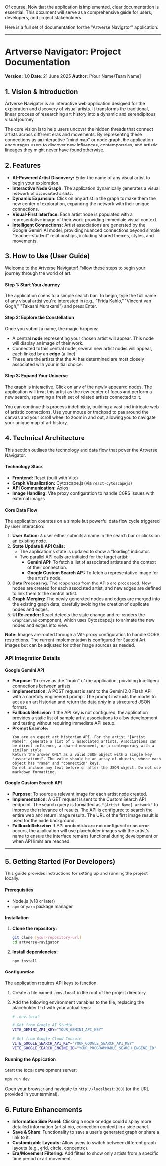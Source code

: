 Of course. Now that the application is implemented, clear documentation is essential. This document will serve as a comprehensive guide for users, developers, and project stakeholders.

Here is a full set of documentation for the "Artverse Navigator" application.

-----

# **Artverse Navigator: Project Documentation**

**Version:** 1.0
**Date:** 21 June 2025
**Author:** [Your Name/Team Name]

## **1. Vision & Introduction**

Artverse Navigator is an interactive web application designed for the exploration and discovery of visual artists. It transforms the traditional, linear process of researching art history into a dynamic and serendipitous visual journey.

The core vision is to help users uncover the hidden threads that connect artists across different eras and movements. By representing these connections as an interactive "mind map" or node graph, the application encourages users to discover new influences, contemporaries, and artistic lineages they might never have found otherwise.

## **2. Features**

  * **AI-Powered Artist Discovery:** Enter the name of any visual artist to begin your exploration.
  * **Interactive Node Graph:** The application dynamically generates a visual network of associated artists.
  * **Dynamic Expansion:** Click on any artist in the graph to make them the new center of exploration, expanding the network with their unique connections.
  * **Visual-First Interface:** Each artist node is populated with a representative image of their work, providing immediate visual context.
  * **Intelligent Connections:** Artist associations are generated by the Google Gemini AI model, providing nuanced connections beyond simple "teacher-student" relationships, including shared themes, styles, and movements.

## **3. How to Use (User Guide)**

Welcome to the Artverse Navigator\! Follow these steps to begin your journey through the world of art.

#### **Step 1: Start Your Journey**

The application opens to a simple search bar. To begin, type the full name of any visual artist you're interested in (e.g., "Frida Kahlo," "Vincent van Gogh," "Takashi Murakami") and press Enter.

#### **Step 2: Explore the Constellation**

Once you submit a name, the magic happens:

  * A central **node** representing your chosen artist will appear. This node will display an image of their work.
  * Connected to this central node, several new artist nodes will appear, each linked by an **edge** (a line).
  * These are the artists that the AI has determined are most closely associated with your initial choice.

#### **Step 3: Expand Your Universe**

The graph is interactive. Click on any of the newly appeared nodes. The application will treat this artist as the new center of focus and perform a new search, spawning a fresh set of related artists connected to it.

You can continue this process indefinitely, building a vast and intricate web of artistic connections. Use your mouse or trackpad to pan around the canvas and your scroll wheel to zoom in and out, allowing you to navigate your unique map of art history.

## **4. Technical Architecture**

This section outlines the technology and data flow that power the Artverse Navigator.

#### **Technology Stack**

  * **Frontend:** React (built with Vite)
  * **Graph Visualization:** Cytoscape.js (via `react-cytoscapejs`)
  * **API Communication:** Axios
  * **Image Handling:** Vite proxy configuration to handle CORS issues with external images

#### **Core Data Flow**

The application operates on a simple but powerful data flow cycle triggered by user interaction:

1.  **User Action:** A user either submits a name in the search bar or clicks on an existing node.
2.  **State Update & API Calls:**
      * The application's state is updated to show a "loading" indicator.
      * Two parallel API calls are initiated for the target artist:
          * **Gemini API:** To fetch a list of associated artists and the context of their connection.
          * **Google Custom Search API:** To fetch a representative image for the artist's node.
3.  **Data Processing:** The responses from the APIs are processed. New nodes are created for each associated artist, and new edges are defined to link them to the central artist.
4.  **Graph Merging:** The newly generated nodes and edges are merged into the existing graph data, carefully avoiding the creation of duplicate nodes and edges.
5.  **UI Re-render:** React detects the state change and re-renders the `GraphCanvas` component, which uses Cytoscape.js to animate the new nodes and edges into view.

**Note:** Images are routed through a Vite proxy configuration to handle CORS restrictions. The current implementation is configured for Saatchi Art images but can be adjusted for other image sources as needed.

### **API Integration Details**

#### **Google Gemini API**

  * **Purpose:** To serve as the "brain" of the application, providing intelligent connections between artists.
  * **Implementation:** A POST request is sent to the Gemini 2.0 Flash API with a carefully engineered prompt. The prompt instructs the model to act as an art historian and return the data *only* in a structured JSON format.
  * **Fallback Behavior:** If the API key is not configured, the application provides a static list of sample artist associations to allow development and testing without requiring immediate API setup.
  * **Prompt Example:**
    ```prompt
    You are an expert art historian API. For the artist "[Artist Name]", generate a list of 5 associated artists. Associations can be direct influence, a shared movement, or a contemporary with a similar style.
    Return the answer ONLY as a valid JSON object with a single key "associations". The value should be an array of objects, where each object has "name" and "connection" keys.
    Do not include any text before or after the JSON object. Do not use markdown formatting.
    ```

#### **Google Custom Search API**

  * **Purpose:** To source a relevant image for each artist node created.
  * **Implementation:** A GET request is sent to the Custom Search API endpoint. The search query is formatted as `"[Artist Name] artwork"` to improve the relevance of results. The API is configured to search the entire web and return image results. The URL of the first image result is used for the node background.
  * **Fallback Behavior:** If API credentials are not configured or an error occurs, the application will use placeholder images with the artist's name to ensure the interface remains functional during development or when API limits are reached.

-----

## **5. Getting Started (For Developers)**

This guide provides instructions for setting up and running the project locally.

#### **Prerequisites**

  * Node.js (v18 or later)
  * `npm` or `yarn` package manager

#### **Installation**

1.  **Clone the repository:**

    ```bash
    git clone [your-repository-url]
    cd artverse-navigator
    ```

2.  **Install dependencies:**

    ```bash
    npm install
    ```

#### **Configuration**

The application requires API keys to function.

1.  Create a file named `.env.local` in the root of the project directory.

2.  Add the following environment variables to the file, replacing the placeholder text with your actual keys:

    ```bash
    # .env.local

    # Get from Google AI Studio
    VITE_GEMINI_API_KEY="YOUR_GEMINI_API_KEY"

    # Get from Google Cloud Console
    VITE_GOOGLE_SEARCH_API_KEY="YOUR_GOOGLE_SEARCH_API_KEY"
    VITE_GOOGLE_SEARCH_ENGINE_ID="YOUR_PROGRAMMABLE_SEARCH_ENGINE_ID"
    ```

#### **Running the Application**

Start the local development server:

```bash
npm run dev
```

Open your browser and navigate to `http://localhost:3000` (or the URL provided in your terminal).

## **6. Future Enhancements**

  * **Information Side Panel:** Clicking a node or edge could display more detailed information (artist bio, connection context) in a side panel.
  * **Save & Share:** Functionality to save a user's generated graph or share a link to it.
  * **Customizable Layouts:** Allow users to switch between different graph layouts (e.g., grid, circle, concentric).
  * **Era/Movement Filtering:** Add filters to show only artists from a specific time period or art movement.